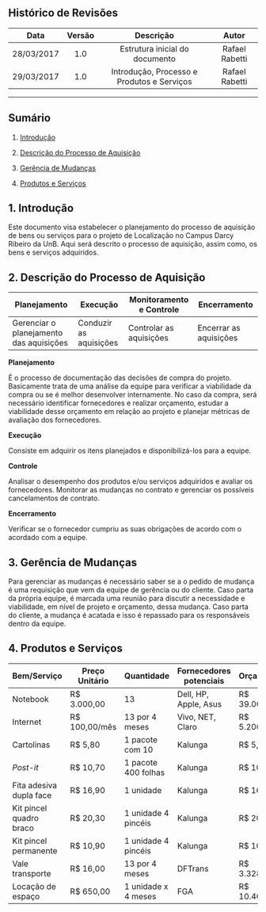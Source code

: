 ## Histórico de Revisões

| Data | Versão | Descrição | Autor |
|:----:|:------:|:---------:|:-----:|
|28/03/2017|1.0|Estrutura inicial do documento|Rafael Rabetti|
|29/03/2017|1.0|Introdução, Processo e Produtos e Serviços|Rafael Rabetti|

***

## Sumário

1. [Introdução](#1-introdução)

2. [Descrição do Processo de Aquisição](#2-descrição-do-processo-de-aquisição)

3. [Gerência de Mudanças](#3-gerência-de-mudanças)

4. [Produtos e Serviços](#4-produtos-e-serviços)

## 1. Introdução

Este documento visa estabelecer o planejamento do processo de aquisição de bens ou serviços para o projeto de Localização no Campus Darcy Ribeiro da UnB. Aqui será descrito o processo de aquisição, assim como, os bens e serviços adquiridos.

## 2. Descrição do Processo de Aquisição

| **Planejamento**                        | **Execução**           | **Monitoramento e Controle** | **Encerramento**       |
|-----------------------------------------|------------------------|------------------------------|------------------------|
| Gerenciar o planejamento das aquisições | Conduzir as aquisições | Controlar as aquisições      | Encerrar as aquisições |


**Planejamento** 

É o processo de documentação das decisões de compra do projeto. 
Basicamente trata de uma análise da equipe para verificar a viabilidade da compra ou se é melhor desenvolver internamente. No caso da compra, será necessário identificar fornecedores e realizar orçamento, estudar a viabilidade desse orçamento em relação ao projeto e planejar métricas de avaliação dos fornecedores.

**Execução**

Consiste em adquirir os itens planejados e disponibilizá-los para a equipe.

**Controle**

Analisar o desempenho dos produtos e/ou serviços adquiridos e avaliar os fornecedores. Monitorar as mudanças no contrato e gerenciar os possíveis cancelamentos de contrato.

**Encerramento**

Verificar se o fornecedor cumpriu as suas obrigações de acordo com o acordado com a equipe.


## 3. Gerência de Mudanças

Para gerenciar as mudanças é necessário saber se a o pedido de mudança é uma requisição que vem da equipe de gerência ou do cliente. Caso parta da própria equipe, é marcada uma reunião para discutir a necessidade e viabilidade, em nível de projeto e orçamento, dessa mudança. Caso parta do cliente, a mudança é acatada e isso é repassado para os responsáveis dentro da equipe.

## 4. Produtos e Serviços

|Bem/Serviço|Preço Unitário|Quantidade|Fornecedores potenciais|Orçamento|
|-----|-----|-----|-----|------|
|Notebook|R$ 3.000,00|13|Dell, HP, Apple, Asus|R$ 39.000,00|
|Internet|R$ 100,00/mês|13 por 4 meses|Vivo, NET, Claro|R$ 5.200,00|
|Cartolinas|R$ 5,80|1 pacote com 10|Kalunga|R$ 5,80|
|*Post-it*|R$ 10,70|1 pacote 400 folhas|Kalunga|R$ 10,70|
|Fita adesiva dupla face|R$ 16,90|1 unidade|Kalunga|R$ 16,90|
|Kit pincel quadro braco|R$ 20,30|1 unidade 4 pincéis|Kalunga|R$ 20,30|
|Kit pincel permanente|R$ 10,90|1 unidade 4 pincéis|Kalunga|R$ 10,90|
|Vale transporte|R$ 16,00|13 por 4 meses|DFTrans|R$ 3.328,00|
|Locação de espaço|R$ 650,00|1 unidade x 4 meses|FGA|R$ 10.400,00|